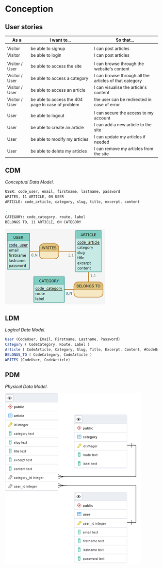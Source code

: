 # Conception

## User stories

| As a           | I want to...                                      | So that...                                             |
| -------------- | ------------------------------------------------- | ------------------------------------------------------ |
|                |                                                   |
| Visitor        | be able to signup                                 | I can post articles                                    |
| Visitor        | be able to login                                  | I can post articles                                    |
|                |                                                   |
| Visitor / User | be able to access the site                        | I can browse through the website's content             |
| Visitor / User | be able to access a category                      | I can browse through all the articles of that category |
| Visitor / User | be able to access an article                      | I can visualise the article's content                  |
| Visitor / User | be able to access the 404 page In case of problem | the user can be redirected in case of error            |
|                |                                                   |
| User           | be able to logout                                 | I can secure the access to my account                  |
| User           | be able to create an article                      | I can add a new article to the site                    |
| User           | be able to modify my articles                     | I can update my articles if needed                     |
| User           | be able to delete my articles                     | I can remove my articles from the site                 |

## CDM

_Conceptual Data Model_.

```bash
USER: code_user, email, firstname, lastname, password
WRITES, 11 ARTICLE, 0N USER
ARTICLE: code_article, category, slug, title, excerpt, content

:
CATEGORY: code_category, route, label
BELONGS TO, 11 ARTICLE, 0N CATEGORY
```

![Mcd](./img/cdm.png)

## LDM

_Logical Data Model_.

```js
User (CodeUser, Email, Firstname, Lastname, Password)
Category ( CodeCategory, Route, Label )
Article ( CodeArticle, Category, Slug, Title, Excerpt, Content, #CodeUser, #CodeCategory )
BELONGS_TO ( CodeCategory, CodeArticle )
WRITES (CodeUser, CodeArticle)
```

## PDM

_Physical Data Model_.

![Pdm](./img/pdm.png)
